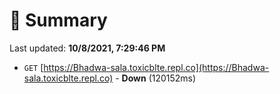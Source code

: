 # 📖 Summary
Last updated: **10/8/2021, 7:29:46 PM**

- `GET` [https://Bhadwa-sala.toxicblte.repl.co](https://Bhadwa-sala.toxicblte.repl.co) - **Down** (120152ms)
